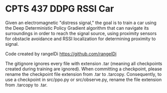 # CPTS 437 DDPG RSSI Car
Given an electromagnetic "distress signal," the goal is to train a car using the Deep Deterministic Policy Gradient algorithm that can navigate its surroundings in order to reach the signal source, using proximity sensors for obstacle avoidance and RSSI localization for determining proximity to signal.

Code created by rangelDi
https://github.com/rangelDi

The gitignore ignores every file with extension .tar (meaning all checkpoints created during training are ignored). When committing a checkpoint, please rename the checkpoint file extension from .tar to .tarcopy. Consequently, to use a checkpoint in src/ppo.py or src/observe.py, rename the file extension from .tarcopy to .tar.